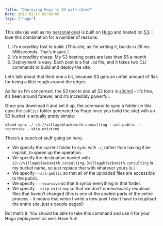```yaml
---
Title: "Deploying Hugo to S3 with s3cmd"
Date: 2017-02-17 00:00:00
Tags: ["hugo"]
---
```


<p>This site (as well as my <a href="http://jmduke.com">personal one</a>) is built on <a href="http://gohugo.io">Hugo</a> and hosted on <a href="https://aws.amazon.com/s3/">S3</a>.  I love this combination
for a number of reasons:</p>


<ol>
<li>It’s <em>incredibly</em> fast to build.  (This site, as I’m writing it, builds in <em>26 ms</em>.  Milliseconds.  That’s insane.)</li>
<li>It’s <em>incredibly</em> cheap.  My S3 hosting costs are less than $5 a month.</li>
<li>Deployment is easy.  Each post is a flat <code>.md</code> file, and it takes two CLI commands to build and deploy the site.</li>
</ol>


<p>Let’s talk about that third one a bit, because S3 gets an unfair amount of flak for being a little rough around the edges.</p>


<p>As far as I’m concerned, the S3 tool to end all S3 tools is <a href="http://s3tools.org/s3cmd">s3cmd</a> – it’s free, it’s been
around forever, and it’s incredibly powerful.</p>


<p>Once you download it and set it up, the command to sync a folder (in this case the <code>public/</code> folder generated by Hugo
once you build the site) with an S3 bucket is actually pretty simple:</p>


<pre><code>s3cmd sync ./ s3://villageblacksmith.consulting --acl-public --recursive --skip-existing
</code></pre>


<p>There’s a bunch of stuff going on here:</p>


<ul>
<li>We specify the current folder to sync with <code>./</code>, rather than having it be implicit, to speed up the operation.</li>
<li>We specify the destination bucket with <code>s3://villageblacksmith.consulting</code>.  (<code>villageblacksmith.consulting</code> is my
bucket name, so just replace that with whatever yours is.)</li>
<li>We specify <code>--acl-public</code> so that all of the uploaded files are accessible to the public.</li>
<li>We specify <code>--recursive</code> so that it syncs everything in that folder.</li>
<li>We specify <code>--skip-existing</code> so that we don’t unnecessarily reupload files that haven’t changed (this is one of the
coolest parts of the entire process – it means that when I write a new post I don’t have to reupload the entire
site, just a couple pages!)</li>
</ul>


<p>But that’s it.  You should be able to take this command and use it for your Hugo deployment as well.  Have fun!</p>
	